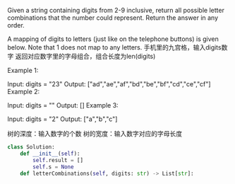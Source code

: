 Given a string containing digits from 2-9 inclusive, return all possible letter combinations that the number could represent. Return the answer in any order.

A mapping of digits to letters (just like on the telephone buttons) is given below. Note that 1 does not map to any letters.
手机里的九宫格，输入digits数字
返回对应数字里的字母组合，组合长度为len(digits)

Example 1:

Input: digits = "23"
Output: ["ad","ae","af","bd","be","bf","cd","ce","cf"]
Example 2:

Input: digits = ""
Output: []
Example 3:

Input: digits = "2"
Output: ["a","b","c"]


树的深度：输入数字的个数
树的宽度：输入数字对应的字母长度

```python
class Solution:
    def __init__(self):
        self.result = []
        self.s = None
    def letterCombinations(self, digits: str) -> List[str]:
        
        
        
```